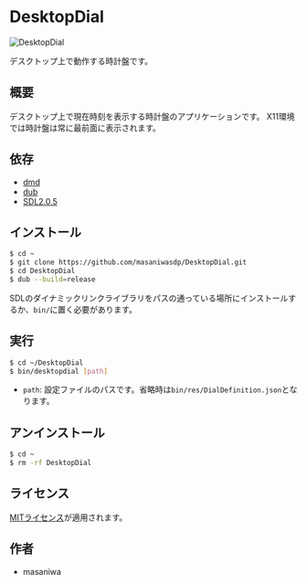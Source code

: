DesktopDial
===

![DesktopDial](https://github.com/masaniwasdp/Screenshots/blob/master/DesktopDial.png)

デスクトップ上で動作する時計盤です。

## 概要
デスクトップ上で現在時刻を表示する時計盤のアプリケーションです。
X11環境では時計盤は常に最前面に表示されます。

## 依存
+ [dmd](https://dlang.org/download.html#dmd)
+ [dub](https://code.dlang.org)
+ [SDL2.0.5](https://www.libsdl.org)

## インストール

``` bash
$ cd ~
$ git clone https://github.com/masaniwasdp/DesktopDial.git
$ cd DesktopDial
$ dub --build=release
```

SDLのダイナミックリンクライブラリをパスの通っている場所にインストールするか、`bin/`に置く必要があります。

## 実行

``` bash
$ cd ~/DesktopDial
$ bin/desktopdial [path]
```

+ `path`: 設定ファイルのパスです。省略時は`bin/res/DialDefinition.json`となります。

## アンインストール

``` bash
$ cd ~
$ rm -rf DesktopDial
```

## ライセンス
[MITライセンス](https://github.com/masaniwasdp/DesktopDial/blob/master/Licence.txt)が適用されます。

## 作者
+ masaniwa
